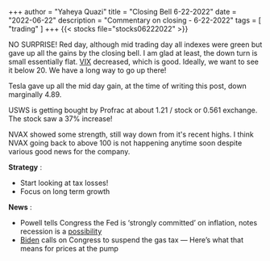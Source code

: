 +++
author = "Yaheya Quazi"
title = "Closing Bell 6-22-2022"
date = "2022-06-22"
description = "Commentary on closing - 6-22-2022"
tags = [
"trading"
]
+++
{{< stocks file="stocks06222022" >}}

NO SURPRISE! Red day, although mid trading day all indexes were green but gave up all the gains by the closing bell. I am glad at least, the down turn is small essentially flat. [VIX](glossary.md) decreased, which is good. Ideally, we want to see it below 20. We have a long way to go up there!

Tesla gave up all the mid day gain, at the time of writing this post, down marginally 4.89.

USWS is getting bought by Profrac at about 1.21 / stock or 0.561 exchange. The stock saw a 37% increase!

NVAX showed some strength, still way down from it's recent highs. I think NVAX going back to above 100 is not happening anytime soon despite various good news for the company.

**Strategy** :

* Start looking at tax losses!
* Focus on long term growth

**News** :

* Powell tells Congress the Fed is ‘strongly committed’ on inflation, notes recession is a [possibility](https://www.cnbc.com/2022/06/22/powell-tells-congress-the-fed-is-strongly-committed-to-bringing-inflation-down.html)
* [Biden](https://www.cnbc.com/2022/06/22/biden-calls-on-congress-to-suspend-gas-tax-what-that-means-for-prices.html) calls on Congress to suspend the gas tax — Here’s what that means for prices at the pump

